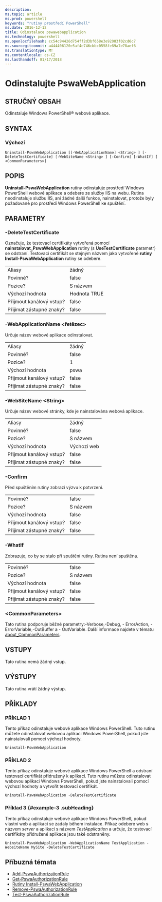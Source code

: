 ```yaml
---
description: 
ms.topic: article
ms.prod: powershell
keywords: "rutiny prostředí PowerShell"
ms.date: 2016-12-12
title: Odinstalace pswawebapplication
ms.technology: powershell
ms.openlocfilehash: cc54c94426d754ff2d3bf658e3e92083f02cd6c7
ms.sourcegitcommit: a444406120e5af4e746cbbc0558fe89a7e78aef6
ms.translationtype: MT
ms.contentlocale: cs-CZ
ms.lasthandoff: 01/17/2018
---
```

# <a name="uninstall-pswawebapplication"></a>Odinstalujte PswaWebApplication

## <a name="synopsis"></a>STRUČNÝ OBSAH

Odinstaluje Windows PowerShell® webové aplikace.

## <a name="syntax"></a>SYNTAX

### <a name="default"></a>Výchozí
```
Uninstall-PswaWebApplication [[-WebApplicationName] <String> ] [-DeleteTestCertificate] [-WebSiteName <String> ] [-Confirm] [-WhatIf] [ <CommonParameters>]
```

## <a name="description"></a>POPIS

**Uninstall-PswaWebApplication** rutiny odinstaluje prostředí Windows PowerShell webové aplikace a odebere ze služby IIS na webu. Rutina neodinstaluje službu IIS, ani žádné další funkce, nainstalovat, protože byly požadované pro prostředí Windows PowerShell ke spuštění.

## <a name="parameters"></a>PARAMETRY

### <a name="-deletetestcertificate"></a>-DeleteTestCertificate

Označuje, že testovací certifikáty vytvořená pomocí **nainstalovat\_PswaWebApplication** rutiny (s **UseTestCertificate** parametr) se odstraní.
Testovací certifikát se stejným názvem jako vytvořené **rutiny Install-PswaWebApplication** rutiny se odebere.

|||  
|-|-|
| Aliasy                              | žádný                                 |
| Povinné?                            | false                                |
| Pozice?                            | S názvem                                |
| Výchozí hodnota                        | Hodnota TRUE                                 |
| Přijmout kanálový vstup?               | false                                |
| Přijímat zástupné znaky?          | false                                |

### <a name="-webapplicationname-ltstringgt"></a>-WebApplicationName &lt;řetězec&gt;

Určuje název webové aplikace odinstalovat.

|||  
|-|-|
| Aliasy                              | žádný                                 |
| Povinné?                            | false                                |
| Pozice?                            | 1                                    |
| Výchozí hodnota                        | pswa                                 |
| Přijmout kanálový vstup?               | false                                |
| Přijímat zástupné znaky?          | false                                |

### <a name="-websitename-ltstringgt"></a>-WebSiteName &lt;String&gt;

Určuje název webové stránky, kde je nainstalována webová aplikace.

|||  
|-|-|
| Aliasy                              | žádný                                 |
| Povinné?                            | false                                |
| Pozice?                            | S názvem                                |
| Výchozí hodnota                        | Výchozí web                     |
| Přijmout kanálový vstup?               | false                                |
| Přijímat zástupné znaky?          | false                                |

### <a name="-confirm"></a>-Confirm

Před spuštěním rutiny zobrazí výzvu k potvrzení.

|||  
|-|-|
| Povinné?                            | false                                |
| Pozice?                            | S názvem                                |
| Výchozí hodnota                        | false                                |
| Přijmout kanálový vstup?               | false                                |
| Přijímat zástupné znaky?          | false                                |

### <a name="-whatif"></a>-WhatIf

Zobrazuje, co by se stalo při spuštění rutiny.
Rutina není spuštěna.

|||  
|-|-|
| Povinné?                            | false                                |
| Pozice?                            | S názvem                                |
| Výchozí hodnota                        | false                                |
| Přijmout kanálový vstup?               | false                                |
| Přijímat zástupné znaky?          | false                                |

### <a name="ltcommonparametersgt"></a>&lt;CommonParameters&gt;

Tato rutina podporuje běžné parametry:-Verbose,-Debug, - ErrorAction, - ErrorVariable,-OutBuffer a - OutVariable.
Další informace najdete v tématu [about_CommonParameters](http://go.microsoft.com/fwlink/p/?LinkID=113216).

## <a name="inputs"></a>VSTUPY

Tato rutina nemá žádný vstup.

## <a name="outputs"></a>VÝSTUPY

Tato rutina vrátí žádný výstup.

## <a name="examples"></a>PŘÍKLADY

### <a name="example-1"></a>PŘÍKLAD 1

Tento příkaz odinstaluje webové aplikace Windows PowerShell.
Tuto rutinu můžete odinstalovat webovou aplikaci Windows PowerShell, pokud jste nainstalovali pomocí výchozí hodnoty.

```PowerShell
Uninstall-PswaWebApplication
```

### <a name="example-2"></a>PŘÍKLAD 2

Tento příkaz odinstaluje webové aplikace Windows PowerShell a odstraní testovací certifikát přidružený k aplikaci.
Tuto rutinu můžete odinstalovat webovou aplikaci Windows PowerShell, pokud jste nainstalovali pomocí výchozí hodnoty a vytvořit testovací certifikát.

```PowerShell
Uninstall-PswaWebApplication -DeleteTestCertificate
```

### <a name="example-3-example-3-subheading"></a>Příklad 3 {#example-3 .subHeading}

Tento příkaz odinstaluje webové aplikace Windows PowerShell, pokud vlastní web a aplikaci se zadaly během instalace.
Příkaz odebere web s názvem *server* a aplikaci s názvem *TestApplication* a určuje, že testovací certifikáty přidružené aplikace jsou také odstraněny.

```
Uninstall-PswaWebApplication -WebApplicationName TestApplication -WebsiteName MySite -DeleteTestCertificate
```

## <a name="related-topics"></a>Příbuzná témata

- [Add-PswaAuthorizationRule](add-pswaauthorizationrule.md)
- [Get-PswaAuthorizationRule](get-pswaauthorizationrule.md)
- [Rutiny Install-PswaWebApplication](install-pswawebapplication.md)
- [Remove-PswaAuthorizationRule](remove-pswaauthorizationrule.md)
- [Test-PswaAuthorizationRule](test-pswaauthorizationrule.md)
